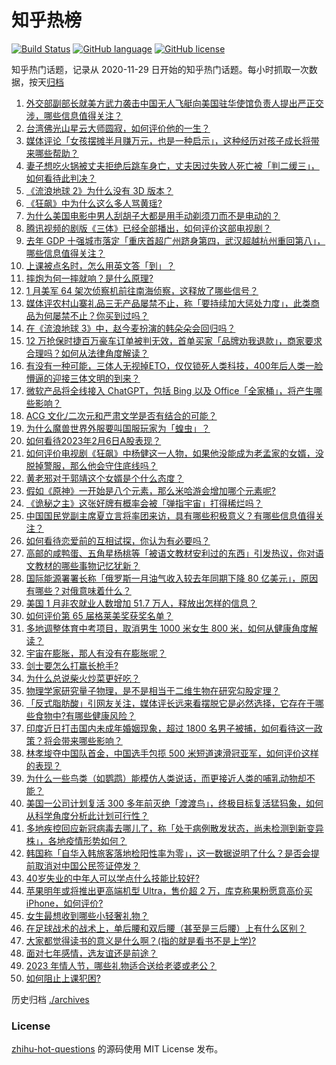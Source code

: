# 知乎热榜
[![Build Status](https://github.com/ToWeLong/zhihu-hot-questions/workflows/CI/badge.svg)](https://github.com/ToWeLong/zhihu-hot-questions/actions)
[![GitHub language](https://img.shields.io/badge/language-golang-orange.svg)](https://golang.org/)
[![GitHub license](https://img.shields.io/github/license/ToWeLong/zhihu-hot-questions)](https://github.com/ToWeLong/zhihu-hot-questions/blob/main/LICENSE)

知乎热门话题，记录从 2020-11-29 日开始的知乎热门话题。每小时抓取一次数据，按天[归档](./archives)

<!-- BEGIN -->

1. [外交部副部长就美方武力袭击中国无人飞艇向美国驻华使馆负责人提出严正交涉，哪些信息值得关注？](https://www.zhihu.com/question/582402767)
1. [台湾佛光山星云大师圆寂，如何评价他的一生？](https://www.zhihu.com/question/582335870)
1. [媒体评论「女孩摆摊半月赚万元，也是一种启示」，这种经历对孩子成长将带来哪些帮助？](https://www.zhihu.com/question/582223132)
1. [妻子想吃火锅被丈夫拒绝后跳车身亡，丈夫因过失致人死亡被「判二缓三」，如何看待此判决？](https://www.zhihu.com/question/582413027)
1. [《流浪地球 2》为什么没有 3D 版本？](https://www.zhihu.com/question/578847504)
1. [《狂飙》中为什么这么多人骂黄瑶?](https://www.zhihu.com/question/581830470)
1. [为什么美国电影中男人刮胡子大都是用手动剃须刀而不是电动的？](https://www.zhihu.com/question/19957079)
1. [腾讯视频的剧版《三体》已经全部播出，如何评价这部电视剧？](https://www.zhihu.com/question/582075944)
1. [去年 GDP 十强城市落定「重庆首超广州跻身第四，武汉超越杭州重回第八」，哪些信息值得关注？](https://www.zhihu.com/question/581662595)
1. [上课被点名时，怎么用英文答「到」？](https://www.zhihu.com/question/533058711)
1. [摔炮为何一摔就响？是什么原理?](https://www.zhihu.com/question/309365139)
1. [1 月美军 64 架次侦察机前往南海侦察，这释放了哪些信号？](https://www.zhihu.com/question/582248063)
1. [媒体评农村山寨礼品三无产品屡禁不止，称「要持续加大惩处力度」，此类商品为何屡禁不止？你买到过吗？](https://www.zhihu.com/question/581308339)
1. [在《流浪地球 3》中，赵今麦扮演的韩朵朵会回归吗？](https://www.zhihu.com/question/581987043)
1. [12 万抢保时捷百万豪车订单被判无效，首单买家「品牌劝我退款」，商家要求合理吗？如何从法律角度解读？](https://www.zhihu.com/question/582395174)
1. [有没有一种可能，三体人无视掉ETO，仅仅锁死人类科技，400年后人类一脸懵逼的迎接三体文明的到来？](https://www.zhihu.com/question/582221229)
1. [微软产品将全线接入 ChatGPT，包括 Bing 以及 Office「全家桶」，将产生哪些影响？](https://www.zhihu.com/question/582312398)
1. [ACG 文化/二次元和严肃文学是否有结合的可能？](https://www.zhihu.com/question/577068271)
1. [为什么魔兽世界外服要叫国服玩家为「蝗虫」？](https://www.zhihu.com/question/568401490)
1. [如何看待2023年2月6日A股表现？](https://www.zhihu.com/question/582424422)
1. [如何评价电视剧《狂飙》中杨健这一人物，如果他没能成为老孟家的女婿，没脱掉警服，那么他会守住底线吗？](https://www.zhihu.com/question/581420606)
1. [黄老邪对于郭靖这个女婿是个什么态度？](https://www.zhihu.com/question/31411287)
1. [假如《原神》一开始是八个元素，那么米哈游会增加哪个元素呢?](https://www.zhihu.com/question/567662050)
1. [《诡秘之主》这张好牌有概率会被「弹指宇宙」打得稀烂吗？](https://www.zhihu.com/question/581965087)
1. [中国国民党副主席夏立言将率团来访，具有哪些积极意义？有哪些信息值得关注？](https://www.zhihu.com/question/582423839)
1. [如何看待恋爱前的互相试探，你认为有必要吗？](https://www.zhihu.com/question/581980255)
1. [高邮的咸鸭蛋、五角星杨桃等「被语文教材安利过的东西」引发热议，你对语文教材的哪些事物记忆犹新？](https://www.zhihu.com/question/582285284)
1. [国际能源署署长称「俄罗斯一月油气收入较去年同期下降 80 亿美元」，原因有哪些？对俄意味着什么？](https://www.zhihu.com/question/582309218)
1. [美国 1 月非农就业人数增加 51.7 万人，释放出怎样的信息？](https://www.zhihu.com/question/582035301)
1. [如何评价第 65 届格莱美奖获奖名单？](https://www.zhihu.com/question/582381792)
1. [多地调整体育中考项目，取消男生 1000 米女生 800 米，如何从健康角度解读？](https://www.zhihu.com/question/582388697)
1. [宇宙在膨胀，那人有没有在膨胀呢？](https://www.zhihu.com/question/581985651)
1. [剑士要怎么打赢长枪手?](https://www.zhihu.com/question/365436099)
1. [为什么总说柴火炒菜更好吃？](https://www.zhihu.com/question/582075817)
1. [物理学家研究量子物理，是不是相当于二维生物在研究勾股定理？](https://www.zhihu.com/question/582068625)
1. [「反式脂肪酸」引网友关注，媒体评长远来看摆脱它是必然选择，它存在于哪些食物中?有哪些健康风险？](https://www.zhihu.com/question/581309665)
1. [印度近日打击国内未成年婚姻现象，超过 1800 名男子被捕，如何看待这一政策？将会带来哪些影响？](https://www.zhihu.com/question/582288262)
1. [林孝埈夺中国队首金，中国选手包揽 500 米短道速滑冠亚军，如何评价这样的表现？](https://www.zhihu.com/question/582336053)
1. [为什么一些鸟类（如鹦鹉）能模仿人类说话，而更接近人类的哺乳动物却不能？](https://www.zhihu.com/question/581315703)
1. [美国一公司计划复活 300 多年前灭绝「渡渡鸟」，终极目标复活猛犸象，如何从科学角度分析此计划可行性？](https://www.zhihu.com/question/581720458)
1. [多地疾控回应新冠病毒去哪儿了，称「处于病例散发状态，尚未检测到新变异株」，各地疫情形势如何？](https://www.zhihu.com/question/582306417)
1. [韩国称「自华入韩旅客落地检阳性率为零」，这一数据说明了什么？是否会提前取消对中国公民签证停发？](https://www.zhihu.com/question/582284467)
1. [40岁失业的中年人可以学点什么技能比较好?](https://www.zhihu.com/question/537601104)
1. [苹果明年或将推出更高端机型 Ultra，售价超 2 万，库克称果粉愿意高价买 iPhone，如何评价?](https://www.zhihu.com/question/582418182)
1. [女生最想收到哪些小轻奢礼物？](https://www.zhihu.com/question/581564177)
1. [在足球战术的战术上，单后腰和双后腰（甚至是三后腰）上有什么区别？](https://www.zhihu.com/question/46723125)
1. [大家都觉得读书的意义是什么啊？(指的就是看书不是上学)?](https://www.zhihu.com/question/582120965)
1. [面对七年感情，选友谊还是前途？](https://www.zhihu.com/question/582343646)
1. [2023 年情人节，哪些礼物适合送给老婆或老公？](https://www.zhihu.com/question/581861627)
1. [如何阻止上课犯困?](https://www.zhihu.com/question/582163938)

<!-- END -->

历史归档 [./archives](./archives)


### License
[zhihu-hot-questions](https://github.com/towelong/zhihu-hot-questions) 的源码使用 MIT License 发布。